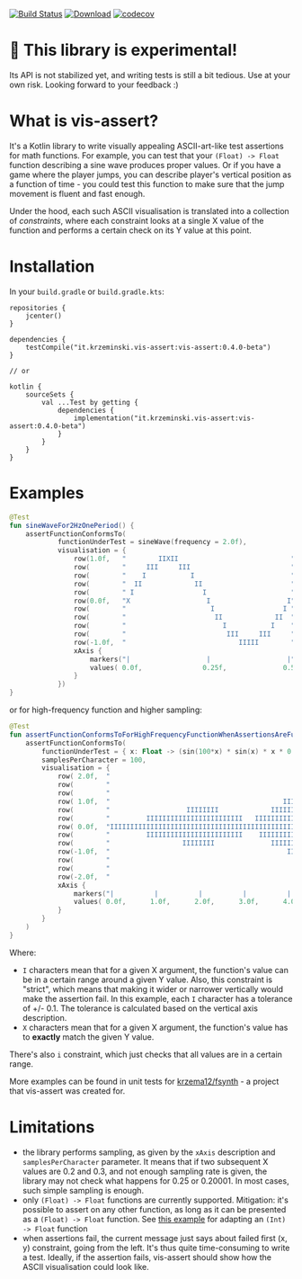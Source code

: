 [![Build Status](https://travis-ci.com/krzema12/vis-assert.svg?branch=master)](https://travis-ci.com/krzema12/vis-assert) [![Download](https://api.bintray.com/packages/krzema1212/it.krzeminski/vis-assert/images/download.svg)](https://bintray.com/krzema1212/it.krzeminski/vis-assert/_latestVersion) [![codecov](https://codecov.io/gh/krzema12/vis-assert/branch/master/graph/badge.svg)](https://codecov.io/gh/krzema12/vis-assert)

# 🧪 This library is experimental!

Its API is not stabilized yet, and writing tests is still a bit tedious. Use at your own risk. Looking forward to your feedback :)

# What is vis-assert?

It's a Kotlin library to write visually appealing ASCII-art-like test assertions for math functions. For example, you
can test that your `(Float) -> Float` function describing a sine wave produces proper values. Or if you have a game
where the player jumps, you can describe player's vertical position as a function of time - you could test this function
to make sure that the jump movement is fluent and fast enough.

Under the hood, each such ASCII visualisation is translated into a collection of *constraints*, where each constraint
looks at a single X value of the function and performs a certain check on its Y value at this point.

# Installation

In your `build.gradle` or `build.gradle.kts`:

```
repositories {
    jcenter()
}

dependencies {
    testCompile("it.krzeminski.vis-assert:vis-assert:0.4.0-beta")
}

// or

kotlin {
    sourceSets {
        val ...Test by getting {
            dependencies {
                implementation("it.krzeminski.vis-assert:vis-assert:0.4.0-beta")
            }
        }
    }
}
```

# Examples

```kotlin
@Test
fun sineWaveFor2HzOnePeriod() {
    assertFunctionConformsTo(
            functionUnderTest = sineWave(frequency = 2.0f),
            visualisation = {
                row(1.0f,   "        IIXII                            ")
                row(        "     III     III                         ")
                row(        "    I           I                        ")
                row(        "  II             II                      ")
                row(        " I                 I                     ")
                row(0.0f,   "X                   I                   I")
                row(        "                     I                 I ")
                row(        "                      II             II  ")
                row(        "                        I           I    ")
                row(        "                         III     III     ")
                row(-1.0f,  "                            IIIII        ")
                xAxis {
                    markers("|                   |                   |")
                    values( 0.0f,               0.25f,              0.5f)
                }
            })
}
```

or for high-frequency function and higher sampling:

```kotlin
@Test
fun assertFunctionConformsToForHighFrequencyFunctionWhenAssertionsAreFulfilledAndSamplingHigherThan1IsUsed() {
    assertFunctionConformsTo(
        functionUnderTest = { x: Float -> (sin(100*x) * sin(x) * x * 0.3).toFloat() },
        samplesPerCharacter = 100,
        visualisation = {
            row( 2.0f,  "                                                                   ")
            row(        "                                                                   ")
            row(        "                                               IIIIIIIIIIIIII      ")
            row( 1.0f,  "                                           IIIIIIIIIIIIIIIIIIIII   ")
            row(        "                   IIIIIIII             IIIIIIIIIIIIIIIIIIIIIIIIIII")
            row(        "         IIIIIIIIIIIIIIIIIIIIIIII   IIIIIIIIIIIIIIIIIIIIIIIIIIIIIII")
            row( 0.0f,  "IIIIIIIIIIIIIIIIIIIIIIIIIIIIIIIIIIIIIIIIIIIIIIIIIIIIIIIIIIIIIIIIIII")
            row(        "         IIIIIIIIIIIIIIIIIIIIIIII    IIIIIIIIIIIIIIIIIIIIIIIIIIIIII")
            row(        "                  IIIIIIII              IIIIIIIIIIIIIIIIIIIIIIIIIII")
            row(-1.0f,  "                                            IIIIIIIIIIIIIIIIIIII   ")
            row(        "                                               IIIIIIIIIIIIII      ")
            row(        "                                                                   ")
            row(-2.0f,  "                                                                   ")
            xAxis {
                markers("|          |          |          |          |          |          |")
                values( 0.0f,      1.0f,      2.0f,      3.0f,      4.0f,      5.0f,      6.0f)
            }
        }
    )
}
```

Where:

* `I` characters mean that for a given X argument, the function's value can be in a certain range around a given Y
  value. Also, this constraint is "strict", which means that making it wider or narrower vertically would make the
  assertion fail. In this example, each `I` character has a tolerance of +/- 0.1. The tolerance is calculated based on
  the vertical axis description.
* `X` characters mean that for a given X argument, the function's value has to **exactly** match the given Y value.

There's also `i` constraint, which just checks that all values are in a certain range.

More examples can be found in unit tests for [krzema12/fsynth](https://github.com/krzema12/fsynth) - a project that
vis-assert was created for.

# Limitations

* the library performs sampling, as given by the `xAxis` description and `samplesPerCharacter` parameter. It means that
  if two subsequent X values are 0.2 and 0.3, and not enough sampling rate is given, the library may not check what
  happens for 0.25 or 0.20001. In most cases, such simple sampling is enough.
* only `(Float) -> Float` functions are currently supported. Mitigation: it's possible to assert on any other function,
  as long as it can be presented as a `(Float) -> Float` function. See [this example](https://github.com/krzema12/fsynth/blob/feb05893b14fba0f7a780dc546d1ad806bb2bfbf/core/src/test/kotlin/it/krzeminski/fsynth/RenderingTest.kt#L23)
  for adapting an `(Int) -> Float` function
* when assertions fail, the current message just says about failed first (x, y) constraint, going from the left. It's
  thus quite time-consuming to write a test. Ideally, if the assertion fails, vis-assert should show how the ASCII
  visualisation could look like.
